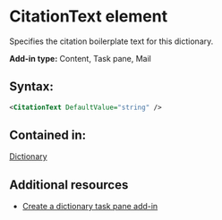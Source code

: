 
# CitationText element
Specifies the citation boilerplate text for this dictionary.

 **Add-in type:** Content, Task pane, Mail


## Syntax:


```XML
<CitationText DefaultValue="string" />
```


## Contained in:

[Dictionary](https://dev.office.com/reference/add-ins/manifest/dictionary)


## Additional resources



- [Create a dictionary task pane add-in](../../docs/word/dictionary-task-pane-add-ins.md)
    
